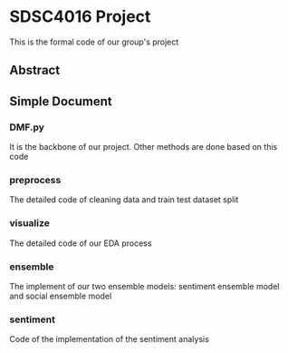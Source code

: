 # SDSC4016 Project

This is the formal code of our group's project

## Abstract

## Simple Document

### DMF.py

It is the backbone of our project. Other methods are done based on this code

### preprocess

The detailed code of cleaning data and train test dataset split

### visualize

The detailed code of our EDA process

### ensemble

The implement of our two ensemble models: sentiment ensemble model and social ensemble model

### sentiment

Code of the implementation of the sentiment analysis
